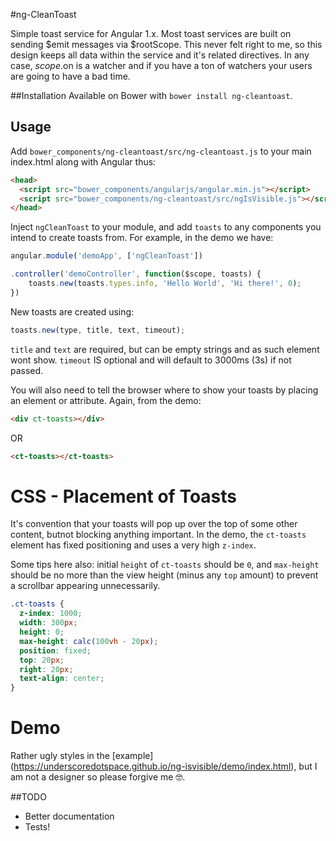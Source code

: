 #ng-CleanToast

Simple toast service for Angular 1.x. Most toast services are built on sending $emit messages via $rootScope. This never felt right to me, so this design keeps all data within the service and it's related directives. In any case, $scope.$on is a watcher and if you have a ton of watchers your users are going to have a bad time. 

##Installation
Available on Bower with `bower install ng-cleantoast`. 

## Usage
Add `bower_components/ng-cleantoast/src/ng-cleantoast.js` to your main index.html along with Angular thus: 

````html
<head>
  <script src="bower_components/angularjs/angular.min.js"></script>
  <script src="bower_components/ng-cleantoast/src/ngIsVisible.js"></script>
</head>
````

Inject `ngCleanToast` to your module, and add `toasts` to any components you intend to create toasts from. For example, in the demo we have: 

````javascript
angular.module('demoApp', ['ngCleanToast'])

.controller('demoController', function($scope, toasts) {
    toasts.new(toasts.types.info, 'Hello World', 'Hi there!', 0);
})
````

New toasts are created using: 

````javascript
toasts.new(type, title, text, timeout);
````

`title` and `text` are required, but can be empty strings and as such element wont show. `timeout` IS optional and will default to 3000ms (3s) if not passed. 

You will also need to tell the browser where to show your toasts by placing an element or attribute. Again, from the demo: 

````html
<div ct-toasts></div>
````

OR

````html
<ct-toasts></ct-toasts>
````

# CSS - Placement of Toasts
It's convention that your toasts will pop up over the top of some other content, butnot blocking anything important. In the demo, the `ct-toasts` element has fixed positioning and uses a very high `z-index`. 

Some tips here also: initial `height` of `ct-toasts` should be `0`, and `max-height` should be no more than the view height (minus any `top` amount) to prevent a scrollbar appearing unnecessarily. 

````css
.ct-toasts {
  z-index: 1000;
  width: 300px;
  height: 0;
  max-height: calc(100vh - 20px); 
  position: fixed;
  top: 20px;
  right: 20px;
  text-align: center;
}
````

# Demo
Rather ugly styles in the [example] (https://underscoredotspace.github.io/ng-isvisible/demo/index.html), but I am not a designer so please forgive me 🤓. 

##TODO
- Better documentation
- Tests!